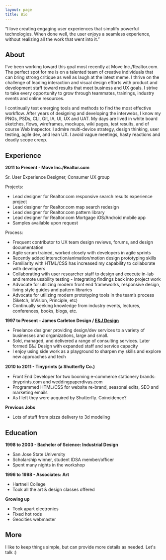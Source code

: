 ```yaml
---
layout: page
title: Bio
---
```


<p class="message">
  “I love creating engaging user experiences that simplify powerful technologies. When done well, the user enjoys a seamless experience, without realizing all the work that went into it.” 
</p>

## About

I’ve been working toward this goal most recently at Move Inc./Realtor.com. The perfect spot for me is on a talented team of creative individuals that can bring strong critique as well as laugh at the latest meme. I thrive on the challenge of leading interaction and visual design efforts with product and development staff toward results that meet business and UX goals. I strive to take every opportunity to grow through teammates, trainings, industry events and online resources.

I continually test emerging tools and methods to find the most effective workflow. After years of designing and developing the interwebs, I know my PNGs, PSDs, CLI, Git, IA, UI, UX and UAT. My days are lived in white board sketches, flows, wireframes, mockups, wiki pages, test results, and of course Web Inspector. I admire multi-device strategy, design thinking, user testing, agile dev, and lean UX. I avoid vague meetings, hasty reactions and deadly scope creep.


## Experience

**2011 to Present - Move Inc./Realtor.com**

Sr. User Experience Designer, Consumer UX group
 
Projects:

- Lead designer for Realtor.com responsive search results experience project
- Lead designer for Realtor.com map search redesign
- Lead designer for Realtor.com pattern library
- Lead designer for Realtor.com Mortgage iOS/Android mobile app
- Samples available upon request

Process:

- Frequent contributor to UX team design reviews, forums, and design documentation
- Agile scrum trained, worked closely with developers in agile sprints
- Recently added interaction/animation/motion design prototyping skills
- Familiarity with HTML/CSS has increased my capability to collaborate with developers
- Collaborating with user researcher staff to design and execute in-lab and remote usability testing - Integrating findings back into project work 
- Advocate for utilizing modern front end frameworks, responsive design, living style guides and pattern libraries
- Advocate for utilizing modern prototyping tools in the team’s process (Sketch, InVision, Principle, etc)
- Continually seeking knowledge from industry events, lectures, conferences, books, blogs, etc.

**1997 to Present - James Carleton Design / [E&J Design](http://eandjdesign.com/)**

- Freelance designer providing design/dev services to a variety of businesses and organizations, large and small.
- Sold, managed, and delivered a range of consulting services. Later formed E&J Design with expanded staff and service capacity
- I enjoy using side work as a playground to sharpen my skills and explore new approaches and tech

**2010 to 2011 - Tinyprints (a Shutterﬂy Co.)**

- Front End Developer for two booming e-commerce stationery brands: tinyprints.com and weddingpaperdivas.com
- Programmed HTML/CSS for website re-brand, seasonal edits, SEO and marketing emails
- As I left they were acquired by Shutterfly. Coincidence?

**Previous Jobs**

- Lots of stuff from pizza delivery to 3d modeling

## Education

**1998 to 2003 - Bachelor of Science: Industrial Design**

- San Jose State University
- Scholarship winner, student IDSA member/officer
- Spent many nights in the workshop

**1996 to 1998 - Associates: Art**

- Hartnell College
- Took all the art & design classes offered

**Growing up**
- Took apart electronics
- Fixed hot rods
- Geocities webmaster

## More
 
I like to keep things simple, but can provide more details as needed. 
Let's talk :)
